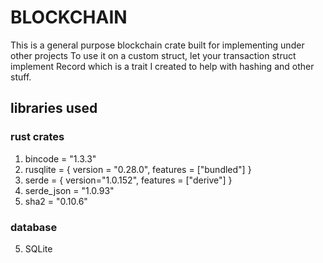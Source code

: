 # BLOCKCHAIN   
This is a general purpose blockchain crate built for implementing under other projects
To use it on a custom struct, let your transaction struct implement Record which is a trait I created to help with hashing and other stuff.


## libraries used

### rust crates
1. bincode = "1.3.3"
2. rusqlite = { version = "0.28.0", features = ["bundled"] }
3. serde = { version="1.0.152", features = ["derive"] }
4. serde_json = "1.0.93"
5. sha2 = "0.10.6"

### database
5. SQLite
